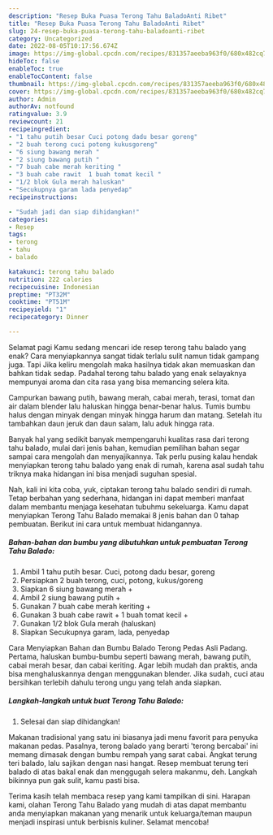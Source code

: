 ```yaml
---
description: "Resep Buka Puasa Terong Tahu BaladoAnti Ribet"
title: "Resep Buka Puasa Terong Tahu BaladoAnti Ribet"
slug: 24-resep-buka-puasa-terong-tahu-baladoanti-ribet
category: Uncategorized
date: 2022-08-05T10:17:56.674Z
image: https://img-global.cpcdn.com/recipes/831357aeeba963f0/680x482cq70/terong-tahu-balado-foto-resep-utama.jpg
hideToc: false
enableToc: true
enableTocContent: false
thumbnail: https://img-global.cpcdn.com/recipes/831357aeeba963f0/680x482cq70/terong-tahu-balado-foto-resep-utama.jpg
cover: https://img-global.cpcdn.com/recipes/831357aeeba963f0/680x482cq70/terong-tahu-balado-foto-resep-utama.jpg
author: Admin
authorAv: notfound
ratingvalue: 3.9
reviewcount: 21
recipeingredient:
- "1 tahu putih besar Cuci potong dadu besar goreng"
- "2 buah terong cuci potong kukusgoreng"
- "6 siung bawang merah "
- "2 siung bawang putih "
- "7 buah cabe merah keriting "
- "3 buah cabe rawit  1 buah tomat kecil "
- "1/2 blok Gula merah haluskan"
- "Secukupnya garam lada penyedap"
recipeinstructions:

- "Sudah jadi dan siap dihidangkan!"
categories:
- Resep
tags:
- terong
- tahu
- balado

katakunci: terong tahu balado 
nutrition: 222 calories
recipecuisine: Indonesian
preptime: "PT32M"
cooktime: "PT51M"
recipeyield: "1"
recipecategory: Dinner

---
```



Selamat pagi Kamu sedang mencari ide resep terong tahu balado yang enak? Cara menyiapkannya sangat tidak terlalu sulit namun tidak gampang juga. Tapi Jika keliru mengolah maka hasilnya tidak akan memuaskan dan bahkan tidak sedap. Padahal terong tahu balado yang enak selayaknya mempunyai aroma dan cita rasa yang bisa memancing selera kita.


Campurkan bawang putih, bawang merah, cabai merah, terasi, tomat dan air dalam blender lalu haluskan hingga benar-benar halus. Tumis bumbu halus dengan minyak dengan minyak hingga harum dan matang. Setelah itu tambahkan daun jeruk dan daun salam, lalu aduk hingga rata.

Banyak hal yang sedikit banyak mempengaruhi kualitas rasa dari terong tahu balado, mulai dari jenis bahan, kemudian pemilihan bahan segar sampai cara mengolah dan menyajikannya. Tak perlu pusing kalau hendak menyiapkan terong tahu balado yang enak di rumah, karena asal sudah tahu triknya maka hidangan ini bisa menjadi suguhan spesial.


Nah, kali ini kita coba, yuk, ciptakan terong tahu balado sendiri di rumah. Tetap berbahan yang sederhana, hidangan ini dapat memberi manfaat dalam membantu menjaga kesehatan tubuhmu sekeluarga. Kamu dapat menyiapkan Terong Tahu Balado memakai 8 jenis bahan dan 0 tahap pembuatan. Berikut ini cara untuk membuat hidangannya.

<!--inarticleads1-->

##### Bahan-bahan dan bumbu yang dibutuhkan untuk pembuatan Terong Tahu Balado:

1. Ambil 1 tahu putih besar. Cuci, potong dadu besar, goreng
1. Persiapkan 2 buah terong, cuci, potong, kukus/goreng
1. Siapkan 6 siung bawang merah +
1. Ambil 2 siung bawang putih +
1. Gunakan 7 buah cabe merah keriting +
1. Gunakan 3 buah cabe rawit + 1 buah tomat kecil +
1. Gunakan 1/2 blok Gula merah (haluskan)
1. Siapkan Secukupnya garam, lada, penyedap


Cara Menyiapkan Bahan dan Bumbu Balado Terong Pedas Asli Padang. Pertama, haluskan bumbu-bumbu seperti bawang merah, bawang putih, cabai merah besar, dan cabai keriting. Agar lebih mudah dan praktis, anda bisa menghaluskannya dengan menggunakan blender. Jika sudah, cuci atau bersihkan terlebih dahulu terong ungu yang telah anda siapkan. 

<!--inarticleads2-->

##### Langkah-langkah untuk buat Terong Tahu Balado:


1. Selesai dan siap dihidangkan!

Makanan tradisional yang satu ini biasanya jadi menu favorit para penyuka makanan pedas. Pasalnya, terong balado yang berarti &#39;terong bercabai&#39; ini memang dimasak dengan bumbu rempah yang sarat cabai. Angkat terung teri balado, lalu sajikan dengan nasi hangat. Resep membuat terung teri balado di atas bakal enak dan menggugah selera makanmu, deh. Langkah bikinnya pun gak sulit, kamu pasti bisa. 

Terima kasih telah membaca resep yang kami tampilkan di sini. Harapan kami, olahan Terong Tahu Balado yang mudah di atas dapat membantu anda menyiapkan makanan yang menarik untuk keluarga/teman maupun menjadi inspirasi untuk berbisnis kuliner. Selamat mencoba!
